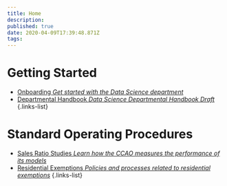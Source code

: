 ```yaml
---
title: Home
description: 
published: true
date: 2020-04-09T17:39:48.871Z
tags: 
---
```


# Getting Started

- [Onboarding *Get started with the Data Science department*](/ds_handbook/Data-Science-Departmental-Handbook)
- [Departmental Handbook *Data Science Departmental Handbook Draft*](/ds_handbook/onboarding)
{.links-list}

# Standard Operating Procedures

- [Sales Ratio Studies *Learn how the CCAO measures the performance of its models*](/sops/sales_ratio_studies)
- [Residential Exemptions *Policies and processes related to residential exemptions*](/sops/sales_ratio_studies)
{.links-list}

